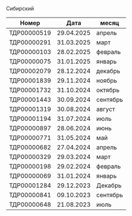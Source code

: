  
Сибирский

| Номер       | Дата       | месяц    |
| ----------- | ---------- | -------- |
| ТДР00000519 | 29.04.2025 | апрель   |
| ТДР00000291 | 31.03.2025 | март     |
| ТДР00000103 | 28.02.2025 | февраль  |
| ТДР00000075 | 31.01.2025 | январь   |
| ТДР00002079 | 28.12.2024 | декабрь  |
| ТДР00001839 | 29.11.2024 | ноябрь   |
| ТДР00001732 | 31.10.2024 | октябрь  |
| ТДР00001443 | 30.09.2024 | сентябрь |
| ТДР00001319 | 30.08.2024 | август   |
| ТДР00001194 | 31.07.2024 | июль     |
| ТДР00000897 | 28.06.2024 | июнь     |
| ТДР00000771 | 31.05.2024 | май      |
| ТДР00000682 | 27.04.2024 | апрель   |
| ТДР00000329 | 29.03.2024 | март     |
| ТДР00000198 | 29.02.2024 | февраль  |
| ТДР00000069 | 31.01.2024 | январь   |
| ТДР00001284 | 29.12.2023 | Декабрь  |
| ТДР00000841 | 09.10.2023 | сентябрь |
| ТДР00000648 | 21.08.2023 | июль     |
